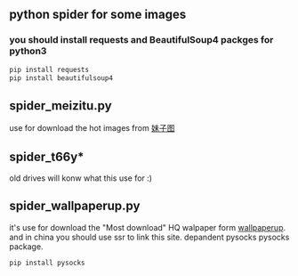 ## python spider for some images
### you should install requests and BeautifulSoup4 packges for python3
```bash
pip install requests
pip install beautifulsoup4
```

## spider_meizitu.py
use for download the hot images from [妹子图](http://www.mmjpg.com/)

## spider_t66y*
old drives will konw what this use for :)

## spider_wallpaperup.py
it's use for download the "Most download" HQ walpaper form [wallpaperup](https://www.wallpaperup.com/most/downloaded).
and in china you should use ssr to link this site.
depandent pysocks pysocks package.
```bash
pip install pysocks
```
